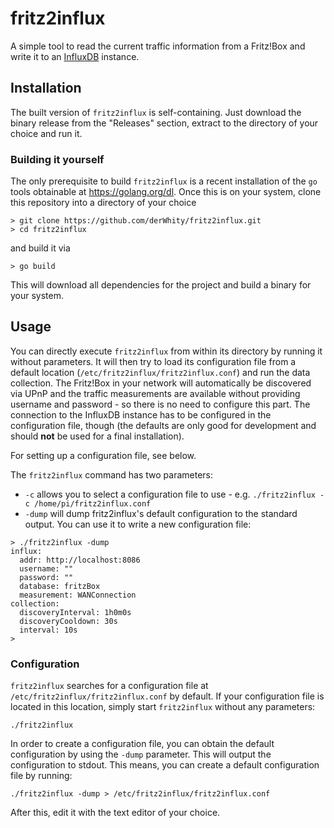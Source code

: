# fritz2influx

A simple tool to read the current traffic information from a Fritz!Box and write it to an [InfluxDB](https://www.influxdata.com/) instance.

## Installation

The built version of `fritz2influx` is self-containing. Just download the binary release from the "Releases" section, extract to the directory of your choice and run it.

### Building it yourself

The only prerequisite to build `fritz2influx` is a recent installation of the `go` tools obtainable at https://golang.org/dl. Once this is on your system, clone this repository into a directory of your choice
```
> git clone https://github.com/derWhity/fritz2influx.git
> cd fritz2influx
```
and build it via
```
> go build
```
This will download all dependencies for the project and build a binary for your system.

## Usage

You can directly execute `fritz2influx` from within its directory by running it without parameters. It will then try to load its configuration file from a default location (`/etc/fritz2influx/fritz2influx.conf`) and run the data collection. The Fritz!Box in your network will automatically be discovered via UPnP and the traffic measurements are available without providing username and password - so there is no need to configure this part. The connection to the InfluxDB instance has to be configured in the configuration file, though (the defaults are only good for development and should **not** be used for a final installation).

For setting up a configuration file, see below.

The `fritz2influx` command has two parameters:

* `-c` allows you to select a configuration file to use - e.g. `./fritz2influx -c /home/pi/fritz2influx.conf`
* `-dump` will dump fritz2influx's default configuration to the standard output. You can use it to write a new configuration file:
```
> ./fritz2influx -dump
influx:
  addr: http://localhost:8086
  username: ""
  password: ""
  database: fritzBox
  measurement: WANConnection
collection:
  discoveryInterval: 1h0m0s
  discoveryCooldown: 30s
  interval: 10s
>
```

### Configuration

`fritz2influx` searches for a configuration file at `/etc/fritz2influx/fritz2influx.conf` by default.
If your configuration file is located in this location, simply start `fritz2influx` without any parameters:

```
./fritz2influx
```

In order to create a configuration file, you can obtain the default configuration by using the `-dump` parameter.
This will output the configuration to stdout. This means, you can create a default configuration file by running:

```
./fritz2influx -dump > /etc/fritz2influx/fritz2influx.conf
```

After this, edit it with the text editor of your choice.
